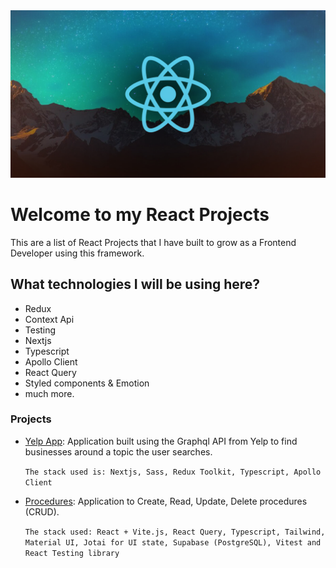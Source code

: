 <img src="./og-learning-path-react.jpg">
<br/>

# Welcome to my React Projects

This are a list of React Projects that I have built to grow as a Frontend Developer using this framework.

## What technologies I will be using here?

- Redux
- Context Api
- Testing
- Nextjs
- Typescript
- Apollo Client
- React Query
- Styled components & Emotion
- much more.

### Projects

- [Yelp App](https://github.com/juank1791/yelp-app): Application built using the Graphql API from Yelp to find businesses around a topic the user searches.

  `The stack used is: Nextjs, Sass, Redux Toolkit, Typescript, Apollo Client`

- [Procedures](https://github.com/juank1791/pulseara-procedures): Application to Create, Read, Update, Delete procedures (CRUD).

  `The stack used: React + Vite.js, React Query, Typescript, Tailwind, Material UI, Jotai for UI state, Supabase (PostgreSQL), Vitest and React Testing library`
